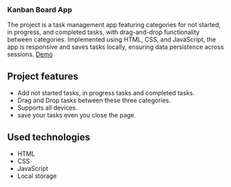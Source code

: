 ### Kanban Board App

The project is a task management app featuring categories for not started, in progress, and completed tasks, with drag-and-drop functionality between categories. Implemented using HTML, CSS, and JavaScript, the app is responsive and saves tasks locally, ensuring data persistence across sessions. [Demo](https://kanbanbenchalel.netlify.app/)

## Project features

- Add not started tasks, in progress tasks and completed tasks.
- Drag and Drop tasks between these three categories.
- Supports all devices.
- save your tasks even you close the page.

## Used technologies

- HTML
- CSS
- JavaScript
- Local storage
